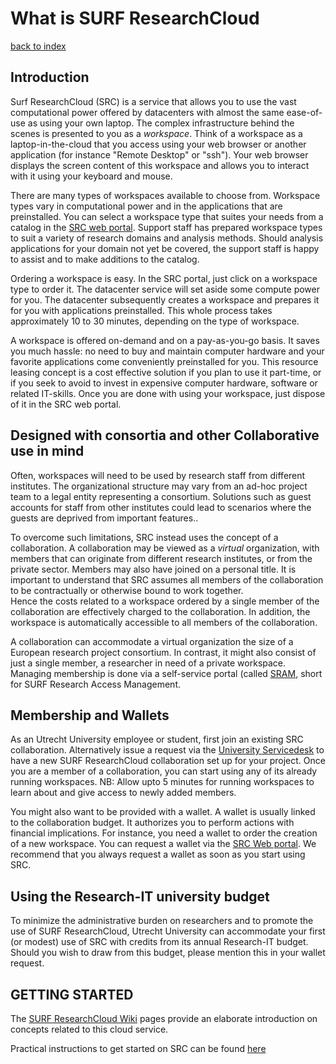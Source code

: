 # What is SURF ResearchCloud
[back to index](../primer-for-users.md)

## Introduction
Surf ResearchCloud (SRC) is a service that allows you to use the vast computational power offered 
by datacenters with almost the same ease-of-use as using your own laptop. 
The complex infrastructure behind the scenes is presented to you as a *workspace*. Think
of a workspace as a laptop-in-the-cloud that you access using your web browser or another
application (for instance "Remote Desktop" or "ssh").
Your web browser displays the screen content of this workspace and allows you to interact with
it using your keyboard and mouse. 

There are many types of workspaces available to choose from. Workspace types vary in 
computational power and in the applications that are preinstalled.
You can select a workspace type that suites your needs from a catalog in 
the [SRC web portal](https://portal.live.surfresearchcloud.nl). 
Support staff has prepared workspace types to suit a variety of research domains and analysis methods. 
Should analysis applications for your domain not yet be covered, the support staff is happy to assist 
and to make additions to the catalog.

Ordering a workspace is easy. In the SRC portal, just click on a workspace type to order it. The 
datacenter service will set aside some compute power for you. 
The datacenter subsequently creates a workspace and prepares it for you with applications preinstalled. 
This whole process takes approximately 10 to 30 minutes, depending on the type of workspace.

A workspace is offered on-demand and on a pay-as-you-go basis. 
It saves you much hassle: no need to buy and maintain computer hardware and
your favorite applications come conveniently preinstalled for you.
This resource leasing concept is a cost effective solution if you plan to use it part-time, 
or if you seek to avoid to invest in expensive computer hardware, software or related IT-skills.
Once you are done with using your workspace, just dispose of it in the SRC web portal.

## Designed with consortia and other Collaborative use in mind
Often, workspaces will need to be used by research staff from different institutes. 
The organizational structure may vary from an ad-hoc project team to a legal entity representing a
consortium. 
Solutions such as guest accounts for staff from other institutes could lead to scenarios where
the guests are deprived from important features..

To overcome such limitations, SRC instead uses the concept of a collaboration.
A collaboration may be viewed as a *virtual* organization, with members that can originate
from different research institutes, or from the private sector. Members may also have joined 
on a personal title. 
It is important to understand that SRC assumes all members of the collaboration to be 
contractually or otherwise bound to work together.  
Hence the costs related to a workspace ordered by a single member of the collaboration are 
effectively charged to the collaboration. In addition, the workspace is automatically accessible
to  all members of the collaboration.

A collaboration can accommodate a virtual organization the size of a European research project consortium.
In contrast, it might also consist of just a single member, a researcher in need of a private workspace.
Managing membership is done via a self-service portal (called [SRAM](https://sram.surf.nl), 
short for SURF Research Access Management. 

## Membership and Wallets
As an Utrecht University employee or student, first join an existing SRC collaboration.
Alternatively issue a request via the [University Servicedesk](https://uu.topdesk.net) to have 
a new SURF ResearchCloud collaboration set up for your project. 
Once you are a member of a collaboration, you can start using any of its already running workspaces.
NB: Allow upto 5 minutes for running workspaces to learn about and give access to newly added members.

You might also want to be provided with a wallet. A wallet is usually linked to the collaboration 
budget. It authorizes you to perform actions with financial implications. For instance, you
need a wallet to order the creation of a new workspace. 
You can request a wallet via the [SRC Web portal](https://portal.live.surfresearchcloud.nl).
We recommend that you always request a wallet as soon as you start using SRC. 

## Using the Research-IT university budget
To minimize the administrative burden on researchers and to promote the use of SURF ResearchCloud, 
Utrecht University can accommodate your first (or modest) use of SRC with credits from its 
annual Research-IT budget. Should you wish to draw from this budget, please mention this in your
wallet request.  


## GETTING STARTED
The [SURF ResearchCloud Wiki](https://servicedesk.surfsara.nl/wiki/display/WIKI/Research+Cloud+Documentation)
pages provide an elaborate introduction on concepts related to this cloud service. 

Practical instructions to get started on SRC can be found [here](first-time-use.md)
